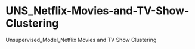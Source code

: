 # UNS_Netflix-Movies-and-TV-Show-Clustering
Unsupervised_Model_Netflix Movies and TV Show Clustering
